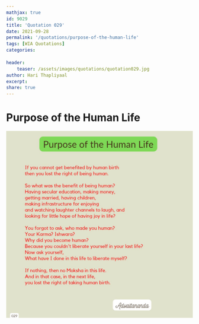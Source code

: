 ```yaml
---
mathjax: true
id: 9029
title: 'Quotation 029'
date: 2021-09-28
permalink: '/quotations/purpose-of-the-human-life'
tags: [WIA Quotations] 
categories: 

header:
    teaser: /assets/images/quotations/quotation029.jpg
author: Hari Thapliyaal 
excerpt:
share: true 
---
```


# Purpose of the Human Life

![Purpose of the Human Life](/assets/images/quotations/quotation029.jpg)
